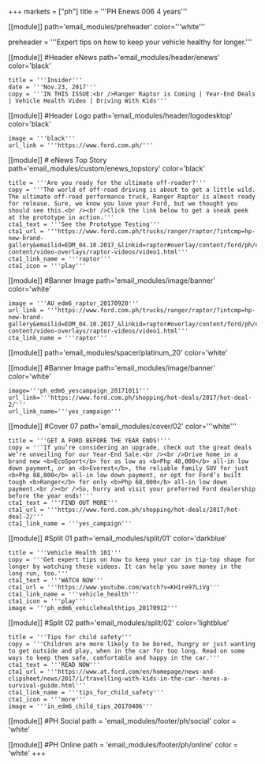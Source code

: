 +++
markets = ["ph"]
title = '''PH Enews 006 4 years'''

[[module]]
path='email_modules/preheader'
color='''white'''

preheader = '''Expert tips on how to keep your vehicle healthy for longer.'''

[[module]] #Header eNews
path='email_modules/header/enews'
color='black'

	title = '''Insider'''
	date = '''Nov.23, 2017'''
	copy = '''IN THIS ISSUE:<br />Ranger Raptor is Coming | Year-End Deals | Vehicle Health Video | Driving With Kids'''

[[module]] #Header Logo
path='email_modules/header/logodesktop'
color='black'

	image = '''black'''
	url_link = '''https://www.ford.com.ph/'''
 
[[module]] # eNews Top Story
path='email_modules/custom/enews_topstory'
color='black'

	title = '''Are you ready for the ultimate off-roader?'''
	copy = '''The world of off-road driving is about to get a little wild. The ultimate off-road performance truck, Ranger Raptor is almost ready for release. Sure, we know you love your Ford, but we thought you should see this.<br /><br />Click the link below to get a sneak peek at the prototype in action.'''
	cta1_text = '''See the Prototype Testing'''
	cta1_url = '''https://www.ford.com.ph/trucks/ranger/raptor/?intcmp=hp-new-brand-gallery&emailid=EDM_04.10.2017_&linkid=raptor#overlay/content/ford/ph/en_ph/ranger-content/video-overlays/raptor-videos/video1.html'''
	cta1_link_name = '''raptor'''
	cta1_icon = '''play'''

[[module]] #Banner Image
path='email_modules/image/banner'
color='white'

	image = '''AU_edm6_raptor_20170920'''
	url_link = '''https://www.ford.com.ph/trucks/ranger/raptor/?intcmp=hp-new-brand-gallery&emailid=EDM_04.10.2017_&linkid=raptor#overlay/content/ford/ph/en_ph/ranger-content/video-overlays/raptor-videos/video1.html'''
	cta_link_name = '''raptor'''

[[module]]
path='email_modules/spacer/platinum_20'
color='white'

[[module]] #Banner Image
path='email_modules/image/banner'
color='white'

	image='''ph_edm6_yescampaign_20171011'''
	url_link='''https://www.ford.com.ph/shopping/hot-deals/2017/hot-deal-2/'''
	url_link_name='''yes_campaign'''

[[module]] #Cover 07
path='email_modules/cover/02'
color='''white''' 

	title = '''GET A FORD BEFORE THE YEAR ENDS!'''
	copy = '''If you’re considering an upgrade, check out the great deals we’re unveiling for our Year-End Sale.<br /><br />Drive home in a brand new <b>EcoSport</b> for as low as <b>Php 48,000</b> all-in low down payment, or an <b>Everest</b>, the reliable family SUV for just <b>Php 88,000</b> all-in low down payment, or opt for Ford’s built tough <b>Ranger</b> for only <b>Php 68,000</b> all-in low down payment.<br /><br />So, hurry and visit your preferred Ford dealership before the year ends!'''
	cta1_text = '''FIND OUT MORE'''
	cta1_url = '''https://www.ford.com.ph/shopping/hot-deals/2017/hot-deal-2/'''
	cta1_link_name = '''yes_campaign'''

[[module]] #Split 01
path='email_modules/split/01'
color='darkblue'

	title = '''Vehicle Health 101'''
	copy = '''Get expert tips on how to keep your car in tip-top shape for longer by watching these videos. It can help you save money in the long run, too.'''
	cta1_text = '''WATCH NOW'''
	cta1_url = '''https://www.youtube.com/watch?v=KH1re97LiVg'''
	cta1_link_name = '''vehicle_health'''
	cta1_icon = '''play'''
	image = '''ph_edm6_vehiclehealthtips_20170912'''

[[module]] #Split 02
path='email_modules/split/02'
color='lightblue'

	title = '''Tips for child safety'''
	copy = '''Children are more likely to be bored, hungry or just wanting to get outside and play, when in the car for too long. Read on some ways to keep them safe, comfortable and happy in the car.'''
	cta1_text = '''READ NOW'''
	cta1_url = '''https://www.at.ford.com/en/homepage/news-and-clipsheet/news/2017/1/travelling-with-kids-in-the-car--heres-a-survival-guide.html'''
	cta1_link_name = '''tips_for_child_safety'''
	cta1_icon = '''more'''
	image = '''in_edm6_child_tips_20170406'''

[[module]] #PH Social
path = 'email_modules/footer/ph/social'
color = 'white'

[[module]] #PH Online
path = 'email_modules/footer/ph/online'
color = 'white'
+++